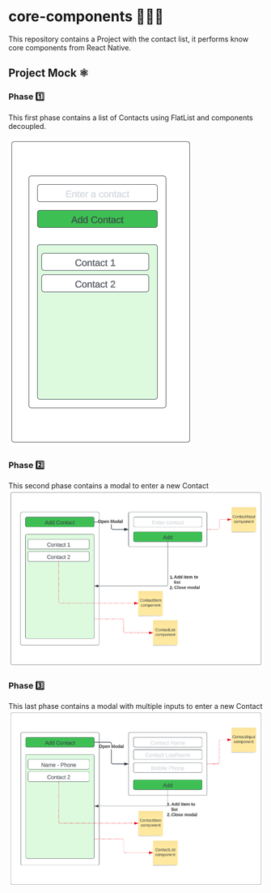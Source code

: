 # core-components 👨🏽‍🏫

This repository contains a Project with the contact list, it performs know core components from React Native.

## Project Mock ⚛️

### Phase 1️⃣

This first phase contains a list of Contacts using FlatList and components decoupled.

![alt text](img/phase1.png)

### Phase 2️⃣

This second phase contains a modal to enter a new Contact
![alt text](img/phase2.png)

### Phase 3️⃣

This last phase contains a modal with multiple inputs to enter a new Contact
![alt text](img/phase3.png)